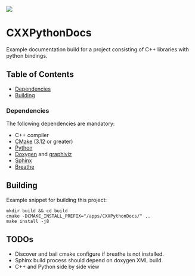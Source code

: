 <a href="https://github.com/moddyz/CXXPythonDocs/actions?query=workflow%3A%22Build+and+test%22"><img src="https://github.com/moddyz/CXXPythonDocs/workflows/Build%20and%20test/badge.svg"/></a>

# CXXPythonDocs

Example documentation build for a project consisting of C++ libraries with python bindings.

## Table of Contents

- [Dependencies](#dependencies)
- [Building](#building)

### Dependencies

The following dependencies are mandatory:
- C++ compiler
- [CMake](https://cmake.org/documentation/) (3.12 or greater)
- [Python](https://www.python.org/) 
- [Doxygen](https://www.doxygen.nl/index.html) and [graphiviz](https://graphviz.org/)
- [Sphinx](https://www.sphinx-doc.org/) 
- [Breathe](https://github.com/michaeljones/breathe) 

## Building

Example snippet for building this project:
```
mkdir build && cd build
cmake -DCMAKE_INSTALL_PREFIX="/apps/CXXPythonDocs/" ..
make install -j8
```

## TODOs

- Discover and bail cmake configure if breathe is not installed.
- Sphinx build process should depend on doxygen XML build.
- C++ and Python side by side view
